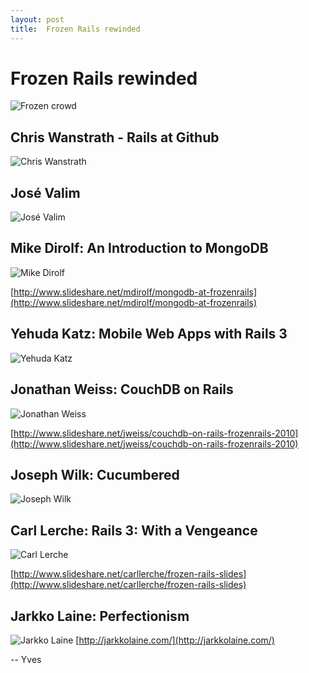 ```yaml
---
layout: post
title:  Frozen Rails rewinded
---
```


# Frozen Rails rewinded
![](http://farm5.static.flickr.com/4054/4585886605_03d66cf8a0.jpg, "Frozen crowd")


## Chris Wanstrath - Rails at Github
![](http://farm5.static.flickr.com/4072/4586511320_59b79d95ef.jpg, "Chris Wanstrath")


## José Valim
![](http://farm5.static.flickr.com/4018/4585886945_1b61e1ef91.jpg, "José Valim")


## Mike Dirolf: An Introduction to MongoDB
![](http://farm5.static.flickr.com/4057/4586512450_ee5014b61b.jpg, "Mike Dirolf")

[http://www.slideshare.net/mdirolf/mongodb-at-frozenrails](http://www.slideshare.net/mdirolf/mongodb-at-frozenrails)


## Yehuda Katz: Mobile Web Apps with Rails 3
![](http://farm5.static.flickr.com/4041/4586322717_ce4a47fa27.jpg, "Yehuda Katz")


## Jonathan Weiss: CouchDB on Rails
![](http://farm5.static.flickr.com/4019/4586323591_31271df608.jpg, "Jonathan Weiss")

[http://www.slideshare.net/jweiss/couchdb-on-rails-frozenrails-2010](http://www.slideshare.net/jweiss/couchdb-on-rails-frozenrails-2010)


## Joseph Wilk: Cucumbered
![](http://farm5.static.flickr.com/4041/4586322717_ce4a47fa27.jpg, "Joseph Wilk")


## Carl Lerche: Rails 3: With a Vengeance
![](http://farm5.static.flickr.com/4059/4586324355_79e560da85.jpg, "Carl Lerche")

[http://www.slideshare.net/carllerche/frozen-rails-slides](http://www.slideshare.net/carllerche/frozen-rails-slides)


## Jarkko Laine: Perfectionism
![](http://farm5.static.flickr.com/4037/4586325461_cc82811b6d.jpg, "Jarkko Laine")
[http://jarkkolaine.com/](http://jarkkolaine.com/)


-- Yves


